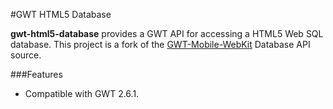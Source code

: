 #GWT HTML5 Database

**gwt-html5-database** provides a GWT API for accessing a HTML5 Web SQL database. This project is a fork of the [GWT-Mobile-WebKit](https://code.google.com/p/gwt-mobile-webkit/) Database API source.

###Features

* Compatible with GWT 2.6.1.